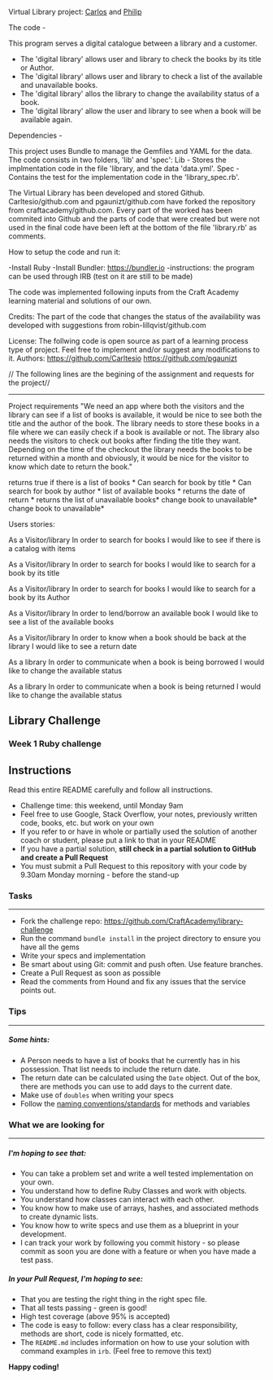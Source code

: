 Virtual Library project: [Carlos](https://github.com/Carltesio) and [Philip](https://github.com/pgaunizt)

The code - 

This program serves a digital catalogue between a library and a customer.

- The 'digital library' allows user and library to check the books by its title or         Author.
- The 'digital library' allows user and library to check a list of the available and       unavailable books.
- The 'digital library' allos the library to change the availability status of a book.
- The 'digital library' allow the user and library to see when a book will be available    again.

Dependencies - 

This project uses Bundle to manage the Gemfiles and YAML for the data.
The code consists in two folders, 'lib' and 'spec':
Lib - Stores the implmentation code in the file 'library, and the data 'data.yml'.
Spec - Contains the test for the implementation code in the 'library_spec.rb'.

The Virtual Library has been developed and stored Github. Carltesio/github.com and pgaunizt/github.com have forked the repository from craftacademy/github.com.
Every part of the worked has been commited into Github and the parts of code that were created but were not used in the final code have been left at the bottom of the file 'library.rb' as comments.

How to setup the code and run it:

-Install Ruby
-Install Bundler: https://bundler.io
-instructions: the program can be used through IRB (test on it are still to be made)

The code was implemented following inputs from the Craft Academy learning material and  solutions of our own.

Credits: The part of the code that changes the status of the availability was developed           with suggestions from robin-lillqvist/github.com

License: The follwing code is open source as part of a learning process type of project. Feel free to implement and/or suggest any modifications to it.
Authors: https://github.com/Carltesio https://github.com/pgaunizt




// The following lines are the begining of the assignment and requests for the project//


*****************************************************************************************







Project requirements
"We need an app where both the visitors and the library can see if a list of books is available, it would be nice to see both the title and the author of the book. The library needs to store these books in a file where we can easily check if a book is available or not. The library also needs the visitors to check out books after finding the title they want. Depending on the time of the checkout the library needs the books to be returned within a month and obviously, it would be nice for the visitor to know which date to return the book."

returns true if there is a list of books *
  Can search for book by title *
  Can search for book by author *
  list of available books *
  returns the date of return *
  returns the list of unavailable books*
  change book to unavailable*
  change book to unavailable*

Users stories:

As a Visitor/library
In order to search for books 
I would like to see if there is a catalog with items

As a Visitor/library
In order to search for books
I would like to search for a book by its title

As a Visitor/library
In order to search for books
I would like to search for a book by its Author

As a Visitor/library
In order to lend/borrow an available book
I would like to see a list of the available books

As a Visitor/library
In order to know when a book should be back at the library
I would like to see a return date

As a library
In order to communicate when a book is being borrowed
I would like to change the available status

As a library
In order to communicate when a book is being returned
I would like to change the available status














## Library Challenge
### Week 1 Ruby challenge

Instructions
-------
Read this entire README carefully and follow all instructions.

* Challenge time: this weekend, until Monday 9am
* Feel free to use Google, Stack Overflow, your notes, previously written code, books, etc. but work on your own
* If you refer to or have in whole or partially used the solution of another coach or student, please put a link to that in your README
* If you have a partial solution, **still check in a partial solution to GitHub and create a Pull Request**
* You must submit a Pull Request to this repository with your code by 9.30am Monday morning - before the stand-up


### Tasks
----

* Fork the challenge repo: https://github.com/CraftAcademy/library-challenge
* Run the command `bundle install` in the project directory to ensure you have all the gems
* Write your specs and implementation
* Be smart about using Git: commit and push often. Use feature branches.
* Create a Pull Request as soon as possible
* Read the comments from Hound and fix any issues that the service points out.

### Tips
----

##### Some hints:
  * A Person needs to have a list of books that he currently has in his possession. That list needs to include the return date.
  * The return date can be calculated using the `Date` object. Out of the box, there are methods you can use to add days to the current date.
  * Make use of `doubles` when writing your specs
  * Follow the [naming conventions/standards](https://craftacademy.gitbooks.io/coding-as-a-craft/content/extras/naming_standards.html) for methods and variables

### What we are looking for
----
##### I'm hoping to see that:
* You can take a problem set and write a well tested implementation on your own.
* You understand how to define Ruby Classes and work with objects.
* You understand how classes can interact with each other.
* You know how to make use of arrays, hashes, and associated methods to create dynamic lists.
* You know how to write specs and use them as a blueprint in your development.
* I can track your work by following you commit history - so please commit as soon you are done with a feature or when you have made a test pass.

##### In your Pull Request, I'm hoping to see:
* That you are testing the right thing in the right spec file.
* That all tests passing - green is good!
* High test coverage (above 95% is accepted)
* The code is easy to follow: every class has a clear responsibility, methods are short, code is nicely formatted, etc.
* The `README.md` includes information on how to use your solution with command examples in `irb`. (Feel free to remove this text)


**Happy coding!**
